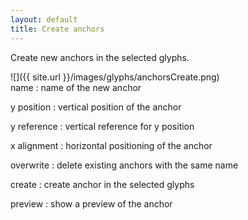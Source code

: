 ```yaml
---
layout: default
title: Create anchors
---
```


Create new anchors in the selected glyphs.

<div class='row'>

<div class='col' markdown='1'>
![]({{ site.url }}/images/glyphs/anchorsCreate.png)
</div>

<div class='col' markdown='1'>
name
: name of the new anchor

y position
: vertical position of the anchor

y reference
: vertical reference for y position

x alignment
: horizontal positioning of the anchor

overwrite
: delete existing anchors with the same name

create
: create anchor in the selected glyphs

preview
: show a preview of the anchor
</div>

</div>